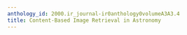 ```yaml
---
anthology_id: 2000.ir_journal-ir0anthology0volumeA3A3.4
title: Content-Based Image Retrieval in Astronomy
---
```

